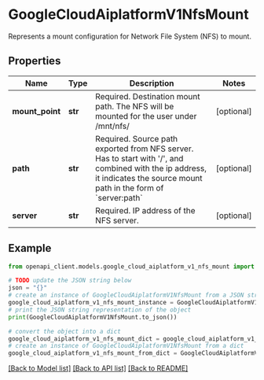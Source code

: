 # GoogleCloudAiplatformV1NfsMount

Represents a mount configuration for Network File System (NFS) to mount.

## Properties

Name | Type | Description | Notes
------------ | ------------- | ------------- | -------------
**mount_point** | **str** | Required. Destination mount path. The NFS will be mounted for the user under /mnt/nfs/ | [optional] 
**path** | **str** | Required. Source path exported from NFS server. Has to start with &#39;/&#39;, and combined with the ip address, it indicates the source mount path in the form of &#x60;server:path&#x60; | [optional] 
**server** | **str** | Required. IP address of the NFS server. | [optional] 

## Example

```python
from openapi_client.models.google_cloud_aiplatform_v1_nfs_mount import GoogleCloudAiplatformV1NfsMount

# TODO update the JSON string below
json = "{}"
# create an instance of GoogleCloudAiplatformV1NfsMount from a JSON string
google_cloud_aiplatform_v1_nfs_mount_instance = GoogleCloudAiplatformV1NfsMount.from_json(json)
# print the JSON string representation of the object
print(GoogleCloudAiplatformV1NfsMount.to_json())

# convert the object into a dict
google_cloud_aiplatform_v1_nfs_mount_dict = google_cloud_aiplatform_v1_nfs_mount_instance.to_dict()
# create an instance of GoogleCloudAiplatformV1NfsMount from a dict
google_cloud_aiplatform_v1_nfs_mount_from_dict = GoogleCloudAiplatformV1NfsMount.from_dict(google_cloud_aiplatform_v1_nfs_mount_dict)
```
[[Back to Model list]](../README.md#documentation-for-models) [[Back to API list]](../README.md#documentation-for-api-endpoints) [[Back to README]](../README.md)



